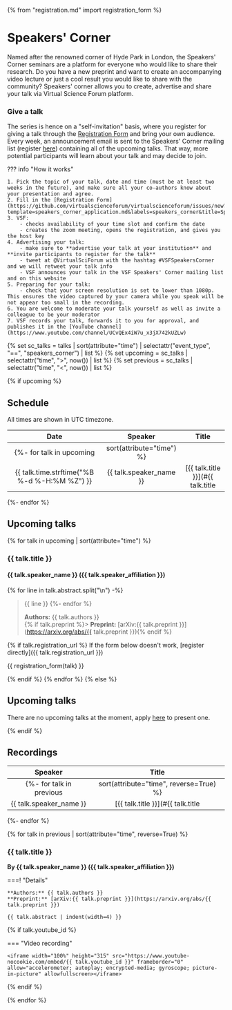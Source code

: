 {% from "registration.md" import registration_form %}
# Speakers' Corner

Named after the renowned corner of Hyde Park in London, the Speakers' Corner seminars are a platform for everyone who would like to share their research.
Do you have a new preprint and want to create an accompanying video lecture or just a cool result you would like to share with the community? Speakers' corner allows you to create, advertise and share your talk via Virtual Science Forum platform.

### Give a talk
The series is hence on a "self-invitation" basis, where you register for giving a talk through the [Registration Form](https://github.com/virtualscienceforum/virtualscienceforum/issues/new?template=speakers_corner_application.md&labels=speakers_corner&title=Speakers%27%20corner%20talk%20application) and
bring your own audience. Every week, an announcement email is sent to the Speakers' Corner mailing list (register [here](mailinglist.md)) 
containing all of the upcoming talks. That way, more potential participants will learn about your talk and may decide to join.

??? info "How it works"

    1. Pick the topic of your talk, date and time (must be at least two weeks in the future), and make sure all your co-authors know about your presentation and agree.
    2. Fill in the [Registration Form](https://github.com/virtualscienceforum/virtualscienceforum/issues/new?template=speakers_corner_application.md&labels=speakers_corner&title=Speakers%27%20corner%20talk%20application)
    3. VSF:
        - checks availability of your time slot and confirm the date
        - creates the zoom meeting, opens the registration, and gives you the host key
    4. Advertising your talk:
        - make sure to **advertise your talk at your institution** and **invite participants to register for the talk**
        - tweet at @VirtualSciForum with the hashtag #VSFSpeakersCorner and we will retweet your talk info
        - VSF announces your talk in the VSF Speakers' Corner mailing list and on this website
    5. Preparing for your talk:
        - check that your screen resolution is set to lower than 1080p. This ensures the video captured by your camera while you speak will be not appear too small in the recording.
    6. You are welcome to moderate your talk yourself as well as invite a colleague to be your moderator
    7. VSF records your talk, forwards it to you for approval, and publishes it in the [YouTube channel](https://www.youtube.com/channel/UCvQEx4iW7u_x3jX742kUZLw)

{% set sc_talks = talks | sort(attribute="time") | selectattr("event_type", "==", "speakers_corner") | list %}
{% set upcoming = sc_talks | selectattr("time", ">", now()) | list %}
{% set previous = sc_talks | selectattr("time", "<", now()) | list %}

{% if upcoming %}
## Schedule

All times are shown in <span id="timezone">UTC</span> timezone.

|   Date   |     Speaker    | Title |
|:---------:|:--------------:|:-----:|
{%- for talk in upcoming | sort(attribute="time") %}
| <time datetime="{{ talk.time.isoformat() }}">{{ talk.time.strftime("%B %-d %-H:%M %Z") }}</time> | {{ talk.speaker_name }} | [{{ talk.title }}](#{{ talk.title | lower | a }}) |
{%- endfor %}

## Upcoming talks

{% for talk in upcoming | sort(attribute="time") %}
### {{ talk.title }}
#### {{ talk.speaker_name }} ({{ talk.speaker_affiliation }})

{% for line in talk.abstract.split("\n") -%}
> {{ line }}
{%- endfor %}
>
> **Authors:** {{ talk.authors }}  
{% if talk.preprint %}> **Preprint:** [arXiv:{{ talk.preprint }}](https://arxiv.org/abs/{{ talk.preprint }}){% endif %}

{% if talk.registration_url %}
If the form below doesn't work, [register directly]({{ talk.registration_url }})

{{ registration_form(talk) }}

{% endif %}
{% endfor %}
{% else %}
## Upcoming talks

There are no upcoming talks at the moment, apply [here](https://github.com/virtualscienceforum/virtualscienceforum/issues/new?template=speakers_corner_application.md&labels=speakers_corner&title=Speakers%27%20corner%20talk%20application) to present one.

{% endif %}

## Recordings

|     Speaker    | Title |
|:--------------:|:-----:|
{%- for talk in previous | sort(attribute="time", reverse=True) %}
| {{ talk.speaker_name }} | [{{ talk.title }}](#{{ talk.title | a }}) |
{%- endfor %}

{% for talk in previous | sort(attribute="time", reverse=True) %}

### {{ talk.title }}
**By {{ talk.speaker_name }} ({{ talk.speaker_affiliation }})**

===! "Details"

    **Authors:** {{ talk.authors }}  
    **Preprint:** [arXiv:{{ talk.preprint }}](https://arxiv.org/abs/{{ talk.preprint }})

    {{ talk.abstract | indent(width=4) }}

{% if talk.youtube_id %}

=== "Video recording"

    <iframe width="100%" height="315" src="https://www.youtube-nocookie.com/embed/{{ talk.youtube_id }}" frameborder="0" allow="accelerometer; autoplay; encrypted-media; gyroscope; picture-in-picture" allowfullscreen></iframe>

{% endif %}

{% endfor %}
